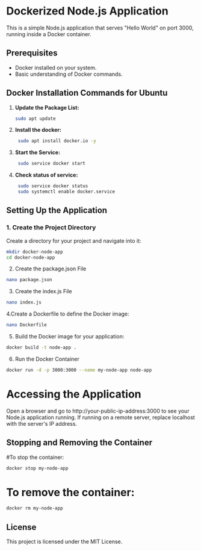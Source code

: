 # Dockerized Node.js Application

This is a simple Node.js application that serves "Hello World" on port 3000, running inside a Docker container.

## Prerequisites

- Docker installed on your system.
- Basic understanding of Docker commands.

## Docker Installation Commands for Ubuntu  

1. **Update the Package List:**  
   ```bash
   sudo apt update
   ```
2. **Install the docker:**
   ```bash
    sudo apt install docker.io -y
   ```
3. **Start the Service:**
   ```bash
    sudo service docker start
   ```
4. **Check status of service:**
   ```bash
    sudo service docker status
    sudo systemctl enable docker.service
   ```

## Setting Up the Application

### 1. Create the Project Directory
Create a directory for your project and navigate into it:
```bash
mkdir docker-node-app
cd docker-node-app
```
2. Create the package.json File

```bash
nano package.json
```

3. Create the index.js File

```bash
nano index.js
```
4.Create a Dockerfile to define the Docker image:

```bash
nano Dockerfile
```

5. Build the Docker image for your application:

```bash
docker build -t node-app .
```
6. Run the Docker Container

```bash
docker run -d -p 3000:3000 --name my-node-app node-app
```
# Accessing the Application
Open a browser and go to http://your-public-ip-address:3000 to see your Node.js application running. If running on a remote server, replace localhost with the server's IP address.

## Stopping and Removing the Container
#To stop the container:

```bash
docker stop my-node-app
```
# To remove the container:

```bash
docker rm my-node-app
```
## License
This project is licensed under the MIT License.

